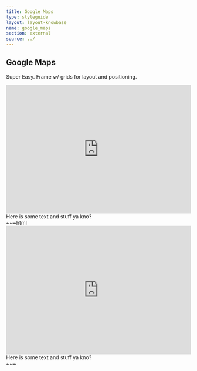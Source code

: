 ```yaml
---
title: Google Maps
type: styleguide
layout: layout-knowbase
name: google_maps
section: external
source: ../
---
```


<main markdown="1">

## Google Maps

Super Easy. Frame w/ grids for layout and positioning.

<div class="_styleguide-example">
  <div class="_grid-two ">
    <iframe src="https://www.google.com/maps/embed?pb=!1m18!1m12!1m3!1d3316.5978685715722!2d-84.29012398515546!3d33.77105593994369!2m3!1f0!2f0!3f0!3m2!1i1024!2i768!4f13.1!3m3!1m2!1s0x88f507412eb46f77%3A0x62f5f7c69abf710f!2s144+S+Columbia+Dr%2C+Decatur%2C+GA+30030!5e0!3m2!1sen!2sus!4v1497632535790" width="100%" height="350" frameborder="0" style="border:0" allowfullscreen></iframe>
    Here is some text and stuff ya kno?
  </div>
</div>
~~~html
<div class="_grid-one ">
  <div class="_grid-two ">
    <iframe src="https://www.google.com/maps/embed?pb=!1m18!1m12!1m3!1d3316.5978685715722!2d-84.29012398515546!3d33.77105593994369!2m3!1f0!2f0!3f0!3m2!1i1024!2i768!4f13.1!3m3!1m2!1s0x88f507412eb46f77%3A0x62f5f7c69abf710f!2s144+S+Columbia+Dr%2C+Decatur%2C+GA+30030!5e0!3m2!1sen!2sus!4v1497632535790" width="100%" height="350" frameborder="0" style="border:0" allowfullscreen></iframe>
    <div>
      Here is some text and stuff ya kno?
    </div>
  </div>
</div>
~~~

</main>




